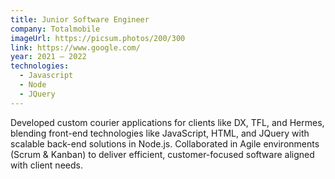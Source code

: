 ```yaml
---
title: Junior Software Engineer
company: Totalmobile
imageUrl: https://picsum.photos/200/300
link: https://www.google.com/
year: 2021 – 2022
technologies:
  - Javascript
  - Node
  - JQuery
---
```


Developed custom courier applications for clients like DX, TFL, and Hermes, blending front-end technologies like JavaScript, HTML, and JQuery with scalable back-end solutions in Node.js. Collaborated in Agile environments (Scrum & Kanban) to deliver efficient, customer-focused software aligned with client needs.

